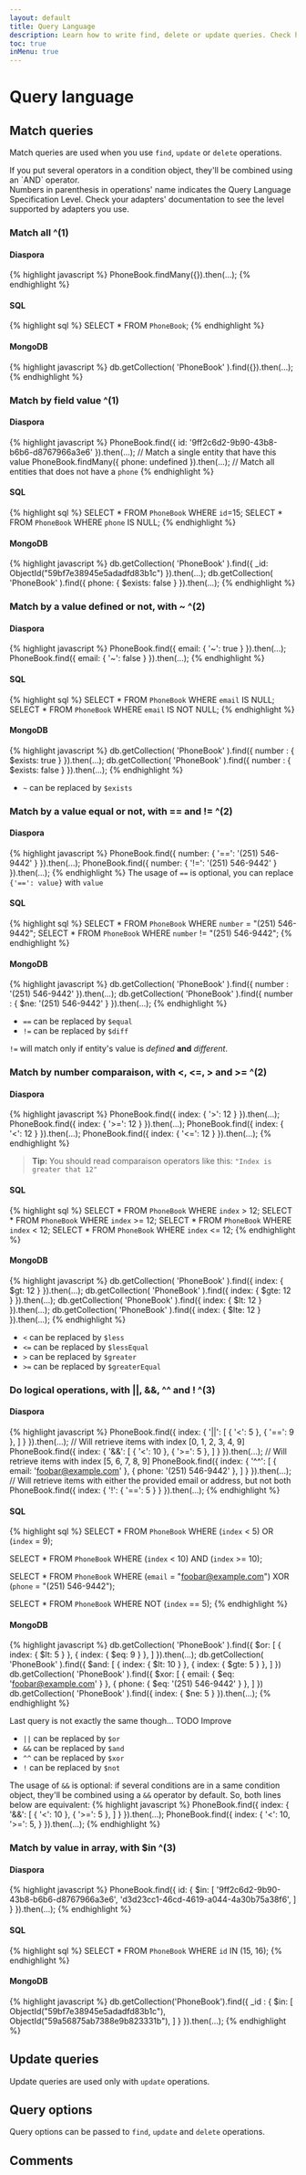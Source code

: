 ```yaml
---
layout: default
title: Query Language
description: Learn how to write find, delete or update queries. Check how to use each operations, and master the Diaspora's Query Language.
toc: true
inMenu: true
---
```


# Query language

## Match queries

Match queries are used when you use `find`, `update` or `delete` operations.

<div class="note info">
If you put several operators in a condition object, they'll be combined using an `AND` operator.
</div>

<div class="note info">
Numbers in parenthesis in operations' name indicates the Query Language Specification Level. Check your adapters' documentation to see the level supported by adapters you use.
</div>

### Match all ^\(1\)

<div class="tabs tabs-code">
<div class="tab" data-ref="diaspora">

<h4>Diaspora</h4>

{% highlight javascript %}
PhoneBook.findMany({}).then(...);
{% endhighlight %}
</div>
<div class="tab" data-ref="sql">

<h4>SQL</h4>

{% highlight sql %}
SELECT * FROM `PhoneBook`;
{% endhighlight %}
</div>
<div class="tab" data-ref="mongodb">

<h4>MongoDB</h4>

{% highlight javascript %}
db.getCollection( 'PhoneBook' ).find({}).then(...);
{% endhighlight %}
</div>
</div>

### Match by field value ^\(1\)

<div class="tabs tabs-code">
<div class="tab" data-ref="diaspora">

<h4>Diaspora</h4>

{% highlight javascript %}
PhoneBook.find({ id: '9ff2c6d2-9b90-43b8-b6b6-d8767966a3e6' }).then(...); // Match a single entity that have this value
PhoneBook.findMany({ phone: undefined }).then(...); // Match all entities that does not have a `phone`
{% endhighlight %}
</div>
<div class="tab" data-ref="sql">

<h4>SQL</h4>

{% highlight sql %}
SELECT * FROM `PhoneBook` WHERE `id`=15;
SELECT * FROM `PhoneBook` WHERE `phone` IS NULL;
{% endhighlight %}
</div>
<div class="tab" data-ref="mongodb">

<h4>MongoDB</h4>

{% highlight javascript %}
db.getCollection( 'PhoneBook' ).find({ _id: ObjectId("59bf7e38945e5adadfd83b1c") }).then(...);
db.getCollection( 'PhoneBook' ).find({ phone: { $exists: false } }).then(...);
{% endhighlight %}
</div>
</div>

### Match by a value defined or not, with **~** ^\(2\)

<div class="tabs tabs-code">
<div class="tab" data-ref="diaspora">

<h4>Diaspora</h4>

{% highlight javascript %}
PhoneBook.find({ email: { '~': true } }).then(...);
PhoneBook.find({ email: { '~': false } }).then(...);
{% endhighlight %}
</div>
<div class="tab" data-ref="sql">

<h4>SQL</h4>

{% highlight sql %}
SELECT * FROM `PhoneBook` WHERE `email` IS NULL;
SELECT * FROM `PhoneBook` WHERE `email` IS NOT NULL;
{% endhighlight %}
</div>
<div class="tab" data-ref="mongodb">

<h4>MongoDB</h4>

{% highlight javascript %}
db.getCollection( 'PhoneBook' ).find({ number : { $exists: true } }).then(...);
db.getCollection( 'PhoneBook' ).find({ number : { $exists: false } }).then(...);
{% endhighlight %}
</div>
</div>

 * `~` can be replaced by `$exists`

### Match by a value equal or not, with **==** and **!=** ^\(2\)

<div class="tabs tabs-code">
<div class="tab" data-ref="diaspora">

<h4>Diaspora</h4>

{% highlight javascript %}
PhoneBook.find({ number: { '==': '(251) 546-9442' } }).then(...);
PhoneBook.find({ number: { '!=': '(251) 546-9442' } }).then(...);
{% endhighlight %}
The usage of <code>==</code> is optional, you can replace <code>{'==': value}</code> with <code>value</code>
</div>
<div class="tab" data-ref="sql">

<h4>SQL</h4>

{% highlight sql %}
SELECT * FROM `PhoneBook` WHERE `number` = "(251) 546-9442";
SELECT * FROM `PhoneBook` WHERE `number` != "(251) 546-9442";
{% endhighlight %}
</div>
<div class="tab" data-ref="mongodb">

<h4>MongoDB</h4>

{% highlight javascript %}
db.getCollection( 'PhoneBook' ).find({ number : '(251) 546-9442' }).then(...);
db.getCollection( 'PhoneBook' ).find({ number : { $ne: '(251) 546-9442' } }).then(...);
{% endhighlight %}
</div>
</div>

 * `==` can be replaced by `$equal`
 * `!=` can be replaced by `$diff`

<div class="note info">
<code>!=</code> will match only if entity's value is <em>defined</em> <b>and</b> <em>different</em>.
</div>

### Match by number comparaison, with **<**, **<=**, **>** and **>=** ^\(2\)

<div class="tabs tabs-code">
<div class="tab" data-ref="diaspora">

<h4>Diaspora</h4>

{% highlight javascript %}
PhoneBook.find({ index: { '>': 12 } }).then(...);
PhoneBook.find({ index: { '>=': 12 } }).then(...);
PhoneBook.find({ index: { '<': 12 } }).then(...);
PhoneBook.find({ index: { '<=': 12 } }).then(...);
{% endhighlight %}
<blockquote>
<b>Tip: </b> You should read comparaison operators like this:
<code>"Index is greater that 12"</code>
</blockquote>
</div>
<div class="tab" data-ref="sql">

<h4>SQL</h4>

{% highlight sql %}
SELECT * FROM `PhoneBook` WHERE `index` > 12;
SELECT * FROM `PhoneBook` WHERE `index` >= 12;
SELECT * FROM `PhoneBook` WHERE `index` < 12;
SELECT * FROM `PhoneBook` WHERE `index` <= 12;
{% endhighlight %}
</div>
<div class="tab" data-ref="mongodb">

<h4>MongoDB</h4>

{% highlight javascript %}
db.getCollection( 'PhoneBook' ).find({ index: { $gt: 12 } }).then(...);
db.getCollection( 'PhoneBook' ).find({ index: { $gte: 12 } }).then(...);
db.getCollection( 'PhoneBook' ).find({ index: { $lt: 12 } }).then(...);
db.getCollection( 'PhoneBook' ).find({ index: { $lte: 12 } }).then(...);
{% endhighlight %}
</div>
</div>

 * `<` can be replaced by `$less`
 * `<=` can be replaced by `$lessEqual`
 * `>` can be replaced by `$greater`
 * `>=` can be replaced by `$greaterEqual`
 
### Do logical operations, with **||**, **&&**, **\^\^** and **!** ^\(3\)

<div class="tabs tabs-code">
<div class="tab" data-ref="diaspora">

<h4>Diaspora</h4>

{% highlight javascript %}
PhoneBook.find({ index: { '||': [
	{ '<': 5 },
	{ '==': 9 },
] } }).then(...); // Will retrieve items with index [0, 1, 2, 3, 4, 9]
PhoneBook.find({ index: { '&&': [
	{ '<': 10 },
	{ '>=': 5 },
] } }).then(...); // Will retrieve items with index [5, 6, 7, 8, 9]
PhoneBook.find({ index: { '^^': [
	{ email: 'foobar@example.com' },
	{ phone: '(251) 546-9442' },
] } }).then(...); // Will retrieve items with either the provided email or address, but not both
PhoneBook.find({ index: { '!': { '==': 5 } } }).then(...);
{% endhighlight %}
</div>
<div class="tab" data-ref="sql">

<h4>SQL</h4>

{% highlight sql %}
SELECT * FROM `PhoneBook` WHERE 
	(`index` < 5) OR
	(`index` = 9);
	
SELECT * FROM `PhoneBook` WHERE
	(`index` < 10) AND
	(`index` >= 10);
	
SELECT * FROM `PhoneBook` WHERE
	(`email` = "foobar@example.com") XOR
	(`phone` = "(251) 546-9442");
	
SELECT * FROM `PhoneBook` WHERE NOT (`index` == 5);
{% endhighlight %}
</div>
<div class="tab" data-ref="mongodb">

<h4>MongoDB</h4>

{% highlight javascript %}
db.getCollection( 'PhoneBook' ).find({ $or: [
    { index: { $lt: 5 } },
    { index: { $eq: 9 } },
 ] }).then(...);
 db.getCollection( 'PhoneBook' ).find({ $and: [
    { index: { $lt: 10 } },
    { index: { $gte: 5 } },
 ] })
 db.getCollection( 'PhoneBook' ).find({ $xor: [
	{ email: { $eq: 'foobar@example.com' } },
	{ phone: { $eq: '(251) 546-9442' } },
 ] })
db.getCollection( 'PhoneBook' ).find({ index: { $ne: 5 } }).then(...);
{% endhighlight %}
<div class="note warning">
Last query is not exactly the same though... TODO Improve
</div>
</div>
</div>

 * `||` can be replaced by `$or`
 * `&&` can be replaced by `$and`
 * `^^` can be replaced by `$xor`
 * `!` can be replaced by `$not`

The usage of <code>&&</code> is optional: if several conditions are in a same condition object, they'll be combined using a `&&` operator by default. So, both lines below are equivalent:
{% highlight javascript %}
PhoneBook.find({ index: { '&&': [
	{ '<': 10 },
	{ '>=': 5 },
] } }).then(...);
PhoneBook.find({ index: {
	'<': 10,
	'>=': 5,
} }).then(...);
{% endhighlight %}

### Match by value in array, with **$in** ^\(3\)

<div class="tabs tabs-code">
<div class="tab" data-ref="diaspora">

<h4>Diaspora</h4>

{% highlight javascript %}
PhoneBook.find({ id: { $in: [
	'9ff2c6d2-9b90-43b8-b6b6-d8767966a3e6',
	'd3d23cc1-46cd-4619-a044-4a30b75a38f6',
] } }).then(...);
{% endhighlight %}
</div>
<div class="tab" data-ref="sql">

<h4>SQL</h4>

{% highlight sql %}
SELECT * FROM `PhoneBook` WHERE `id` IN (15, 16);
{% endhighlight %}
</div>
<div class="tab" data-ref="mongodb">

<h4>MongoDB</h4>

{% highlight javascript %}
db.getCollection('PhoneBook').find({ _id : { $in: [
    ObjectId("59bf7e38945e5adadfd83b1c"),
    ObjectId("59a56875ab7388e9b823331b"),
] } }).then(...);
{% endhighlight %}
</div>
</div>

## Update queries

Update queries are used only with `update` operations.

## Query options

Query options can be passed to `find`, `update` and `delete` operations.

## Comments

<div id="disqus_thread"></div>